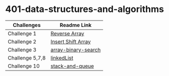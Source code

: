 # 401-data-structures-and-algorithms

Challenges | Readme Link
---  | --- 
Challenge 1      | [Reverse Array](challenges/reverseArray/reverseArr.md) 
Challenge 2      | [Insert Shift Array](challenges/array-insert-shift/array-insert-shift.md) 
Challenge 3      | [array-binary-search](challenges/array-binary-search/array-binary-search.md)
Challenge 5,7,8  | [linkedList](challenges/challeng05/linkedList.md)
Challenge 10     | [stack-and-queue](challenges/stack-and-queue/stack-and-queue.md)

